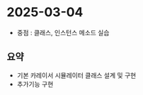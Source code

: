 <!-- 날짜는 YYYY-MM-DD 형식을 지킵니다. (연4자리, 월2자리, 일2자리) -->
# 2025-03-04

* 중점 : 클래스, 인스턴스 메소드 실습

## 요약
* 기본 카레이서 시뮬레이터 클래스 설계 및 구현
* 추가기능 구현